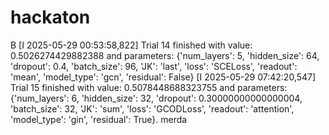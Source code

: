 # hackaton

B
[I 2025-05-29 00:53:58,822] Trial 14 finished with value: 0.5026274429882388 and parameters: {'num_layers': 5, 'hidden_size': 64, 'dropout': 0.4, 'batch_size': 96, 'JK': 'last', 'loss': 'SCELoss', 'readout': 'mean', 'model_type': 'gcn', 'residual': False}
[I 2025-05-29 07:42:20,547] Trial 15 finished with value: 0.5078448688323755 and parameters: {'num_layers': 6, 'hidden_size': 32, 'dropout': 0.30000000000000004, 'batch_size': 32, 'JK': 'sum', 'loss': 'GCODLoss', 'readout': 'attention', 'model_type': 'gin', 'residual': True}. merda
